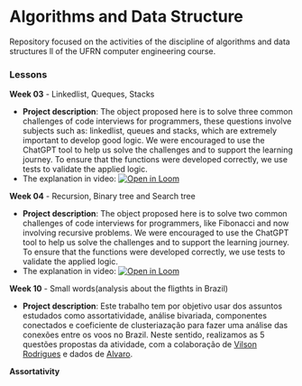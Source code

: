 # Algorithms and Data Structure 
Repository focused on the activities of the discipline of algorithms and data structures ll of the UFRN computer engineering course.

### Lessons
**Week 03** - Linkedlist, Queques, Stacks
- **Project description**: The object proposed here is to solve three common challenges of code interviews for programmers, these questions involve subjects such as: linkedlist, queues and stacks, which are extremely important to develop good logic.
We were encouraged to use the ChatGPT tool to help us solve the challenges and to support the learning journey.
To ensure that the functions were developed correctly, we use tests to validate the applied logic.
- The explanation in video: [![Open in Loom](https://img.shields.io/badge/-Video-83DA77?style=flat-square&logo=loom)](https://www.loom.com/share/03bd5b6f2d2541a4a3e73577fe531548) 

**Week 04** - Recursion, Binary tree and Search tree
- **Project description**: The object proposed here is to solve two common challenges of code interviews for programmers, like Fibonacci and now involving recursive problems.
We were encouraged to use the ChatGPT tool to help us solve the challenges and to support the learning journey.
To ensure that the functions were developed correctly, we use tests to validate the applied logic.
- The explanation in video: [![Open in Loom](https://img.shields.io/badge/-Video-83DA77?style=flat-square&logo=loom)](https://www.loom.com/share/f645b35a6a1b453f8f61c8b588e2182d)

**Week 10** - Small words(analysis about the fligthts in Brazil)
- **Project description**: Este trabalho tem por objetivo usar dos assuntos estudados como assortatividade, análise bivariada, componentes conectados e coeficiente de clusteriazação para fazer uma análise das conexões entre os voos no Brazil. Neste sentido, realizamos as 5 questões propostas da atividade, com a colaboração de [Vilson Rodrigues](https://github.com/Vilsonrodrigues) e dados de [Alvaro](https://github.com/alvarofpp/dataset-flights-brazil).

**Assortativity**



